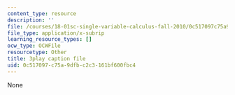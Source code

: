 ```yaml
---
content_type: resource
description: ''
file: /courses/18-01sc-single-variable-calculus-fall-2010/0c517097c75a9dfbc2c3161bf600fbc4_Pd2xP5zDsRw.srt
file_type: application/x-subrip
learning_resource_types: []
ocw_type: OCWFile
resourcetype: Other
title: 3play caption file
uid: 0c517097-c75a-9dfb-c2c3-161bf600fbc4
---
```

None

